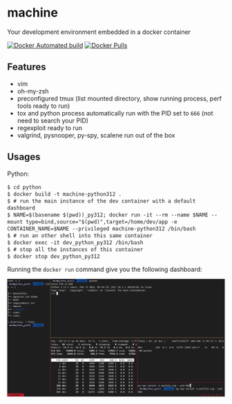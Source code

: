 # machine
Your development environment embedded in a docker container

[![Docker Automated build](https://img.shields.io/docker/automated/4383/machine.svg)]()
[![Docker Pulls](https://img.shields.io/docker/pulls/4383/machine.svg)]()

## Features
- vim
- oh-my-zsh
- preconfigured tmux (list mounted directory, show running process, perf tools ready to run)
- tox and python process automatically run with the PID set to `666` (not need to search your PID)
- regexploit ready to run
- valgrind, pysnooper, py-spy, scalene run out of the box

## Usages

Python:
```shell
$ cd python
$ docker build -t machine-python312 .
$ # run the main instance of the dev container with a default dashboard
$ NAME=$(basename $(pwd))_py312; docker run -it --rm --name $NAME --mount type=bind,source="$(pwd)",target=/home/dev/app -e CONTAINER_NAME=$NAME --privileged machine-python312 /bin/bash
$ # run an other shell into this same container
$ docker exec -it dev_python_py312 /bin/bash
$ # stop all the instances of this container
$ docker stop dev_python_py312
```

Running the `docker run` command give you the following dashboard:

![Default dashboard](example.png "Default dashboard")

